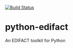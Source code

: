 [![Build Status](https://travis-ci.org/FriedrichK/python-edifact.svg?branch=master)](https://travis-ci.org/FriedrichK/python-edifact)

# python-edifact
An EDIFACT toolkit for Python
